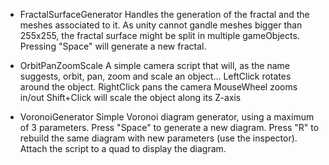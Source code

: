 - FractalSurfaceGenerator
    Handles the generation of the fractal and the meshes associated to it.
    As unity cannot gandle meshes bigger than 255x255, the fractal surface might be split in multiple gameObjects.
    Pressing "Space" will generate a new fractal.

- OrbitPanZoomScale
    A simple camera script that will, as the name suggests, orbit, pan, zoom and scale an object...
    LeftClick rotates around the object.
    RightClick pans the camera
    MouseWheel zooms in/out
    Shift+Click will scale the object along its Z-axis

- VoronoiGenerator
    Simple Voronoi diagram generator, using a maximum of 3 parameters.
    Press "Space" to generate a new diagram.
    Press "R" to rebuild the same diagram with new parameters (use the inspector).
    Attach the script to a quad to display the diagram.
